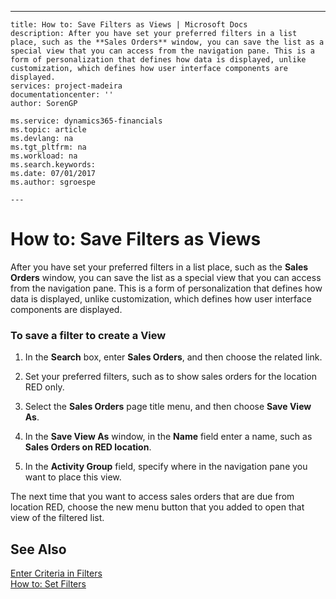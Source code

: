 ---
    title: How to: Save Filters as Views | Microsoft Docs
    description: After you have set your preferred filters in a list place, such as the **Sales Orders** window, you can save the list as a special view that you can access from the navigation pane. This is a form of personalization that defines how data is displayed, unlike customization, which defines how user interface components are displayed.
    services: project-madeira
    documentationcenter: ''
    author: SorenGP

    ms.service: dynamics365-financials
    ms.topic: article
    ms.devlang: na
    ms.tgt_pltfrm: na
    ms.workload: na
    ms.search.keywords:
    ms.date: 07/01/2017
    ms.author: sgroespe

    ---
# How to: Save Filters as Views
After you have set your preferred filters in a list place, such as the **Sales Orders** window, you can save the list as a special view that you can access from the navigation pane. This is a form of personalization that defines how data is displayed, unlike customization, which defines how user interface components are displayed.  
  
### To save a filter to create a View  
  
1.  In the **Search** box, enter **Sales Orders**, and then choose the related link.  
  
2.  Set your preferred filters, such as to show sales orders for the location RED only.  
  
3.  Select the **Sales Orders** page title menu, and then choose **Save View As**.  
  
4.  In the **Save View As** window, in the **Name** field enter a name, such as **Sales Orders on RED location**.  
  
5.  In the **Activity Group** field, specify where in the navigation pane you want to place this view.  
  
 The next time that you want to access sales orders that are due from location RED, choose the new menu button that you added to open that view of the filtered list.  
  
## See Also  
 [Enter Criteria in Filters](../FullExperience/enter-criteria-in-filters.md)   
 [How to: Set Filters](../FullExperience/how-to-set-filters.md)